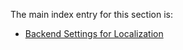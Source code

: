 The main index entry for this section is:

* [Backend Settings for Localization](https://github.com/aptus/FonB-Documentation/blob/master/LOCALIZATION/LANGUAGE%20CUSTOMIZATION.md)
